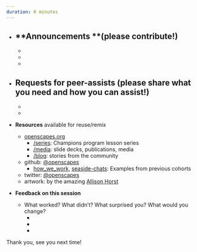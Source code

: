 ```yaml
---
duration: 0 minutes
---
```


- **Announcements **(please contribute!)
    - 
    -  
    -  
    -  

- **Requests for peer-assists** (please share what you need and how you can assist!)
    -  
    -  
    - 

- **Resources** available for reuse/remix
    - [openscapes.org](https://openscapes.org)
        - [/series](https://openscapes.github.io/series): Champions program lesson series
        - [/media](https://openscapes.org/media): slide decks, publications, media
        - [/blog](https://openscapes.org/blog): stories from the community
    - github: [@openscapes](https://github.com/openscapes)
        - [how_we_work](https://github.com/Openscapes/how_we_work), [seaside-chats](https://github.com/Openscapes/seaside-chats): Examples from previous cohorts
    - twitter: [@openscapes](https://twitter.com/openscapes)
    - artwork: by the amazing [Allison Horst](https://twitter.com/allison_horst)

- **Feedback on this session**
  - What worked? What didn’t? What surprised you? What would you change? 
    -  ‎
    -  
    -  

Thank you, see you next time!
